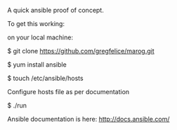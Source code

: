 
A quick ansible proof of concept.

To get this working:

on your local machine:

$ git clone https://github.com/gregfelice/marog.git

$ yum install ansible

$ touch /etc/ansible/hosts

Configure hosts file as per documentation

$ ./run

Ansible documentation is here: http://docs.ansible.com/



